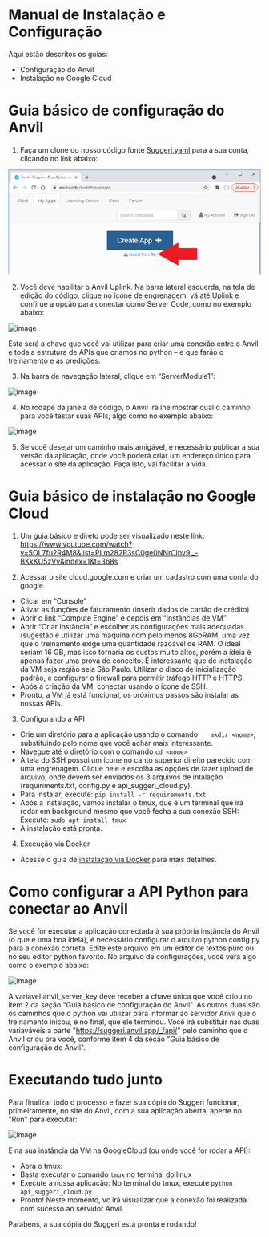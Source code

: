 # Manual de Instalação e Configuração

Aqui estão descritos os guias:
- Configuração do Anvil
- Instalação no Google Cloud

# Guia básico de configuração do Anvil

1)	Faça um clone do nosso código fonte [Suggeri.yaml](./site_adm/app/Suggeri.yaml) para a sua conta, clicando no link abaixo:

![image](../images/import_suggeri.png)

2)	Você deve habilitar o Anvil Uplink. Na barra lateral esquerda, na tela de edição do código, clique no ícone de engrenagem, vá até Uplink e confirue a opção para conectar como Server Code, como no exemplo abaixo:

![image](https://user-images.githubusercontent.com/56764603/135187747-f738b747-15b7-4d69-a316-fe9743eaff41.png)

 
Esta será a chave que você vai utilizar para criar uma conexão entre o Anvil e toda a estrutura de APIs que criamos no python – e que farão o treinamento e as predições.

3)	Na barra de navegação lateral, clique em “ServerModule1”:

![image](https://user-images.githubusercontent.com/56764603/135187793-925ba1f2-002f-4be7-b80b-6d0d19de928e.png)

 

4)	No rodapé da janela de código, o Anvil irá lhe mostrar qual o caminho para você testar suas APIs, algo como no exemplo abaixo:

![image](https://user-images.githubusercontent.com/56764603/135187807-2f208023-e2c3-4203-a23d-e918dd75de0c.png)

 
 
5)	Se você desejar um caminho mais amigável, é necessário publicar a sua versão da aplicação, onde você poderá criar um endereço único para acessar o site da aplicação. Faça isto, vai facilitar a vida.


# Guia básico de instalação no Google Cloud

1)	Um guia básico e direto pode ser visualizado neste link: https://www.youtube.com/watch?v=5OL7fu2R4M8&list=PLm282P3sC0ge0NNrClpv9i_-BKkKU5zVv&index=1&t=368s

2)	Acessar o site cloud.google.com e criar um cadastro com uma conta do google
* Clicar em “Console”
* Ativar as funções de faturamento (inserir dados de cartão de crédito)
* Abrir o link “Compute Engine” e depois em “Instâncias de VM”
* Abrir “Criar Instância” e escolher as configurações mais adequadas (sugestão é utilizar uma máquina com pelo menos 8GbRAM, uma vez que o treinamento exige uma quantidade razoável de RAM. O ideal seriam 16 GB, mas isso tornaria os custos muito altos, porém a ideia é apenas fazer uma prova de conceito. É interessante que de instalação da VM seja região seja São Paulo. Utilizar o disco  de inicialização padrão, e configurar o firewall para permitir tráfego HTTP e HTTPS. 
* Após a criação da VM, conectar usando o ícone de SSH.
* Pronto, a VM já está funcional, os próximos passos são instalar as nossas APIs.

3)	Configurando a API
* Crie um diretório para a aplicação usando o comando ```	mkdir <nome>```, substituindo <nome> pelo nome que você achar mais interessante.
*	Navegue até o diretório com o comando ```cd <nome>```
*	A tela do SSH possui um ícone no canto superior direito parecido com uma engrenagem. Clique nele e escolha as opções de fazer upload de arquivo, onde devem ser enviados os 3 arquivos de intalação (requiriments.txt, config.py e api_suggeri_cloud.py).
*	Para instalar, execute:
```pip install -r requirements.txt```
*	Após a instalação, vamos instalar o tmux, que é um terminal que irá rodar em background mesmo que você fecha a sua conexão SSH: Execute: ```sudo apt install tmux```
*	A instalação está pronta.

4) Execução via Docker
* Acesse o guia de [instalação via Docker](./servidor_predicao/README.md) para mais detalhes.

# Como configurar a API Python para conectar ao Anvil

Se você for executar a aplicação conectada à sua própria instância do Anvil (o que é uma boa ideia), é necessário configurar o arquivo python config.py para a conexão correta.
Edite este arquivo em um editor de textos puro ou no seu editor python favorito.
No arquivo de configurações, você verá algo como o exemplo abaixo:
 
![image](https://user-images.githubusercontent.com/56764603/135675180-9431b34b-cf05-4a69-88d4-7a48fa6e9aa5.png)

 
A variável anvil_server_key deve receber a chave única que você criou no item 2 da seção "Guia básico de configuração do Anvil".
As outros duas são os caminhos que o python vai utilizar para informar ao servidor Anvil que o treinamento inicou, e no final, que ele terminou. Você irá substituir nas duas variaváveis a parte "https://suggeri.anvil.app/_/api/" pelo caminho que o Anvil criou pra você, conforme item 4 da seção "Guia básico de configuração do Anvil".


# Executando tudo junto
 
Para finalizar todo o processo e fazer sua cópia do Suggeri funcionar, primeiramente, no site do Anvil, com a sua aplicação aberta, aperte no "Run" para executar:
 
 ![image](https://user-images.githubusercontent.com/56764603/135677155-e8593d52-7842-4385-8b00-6f7c1c901e09.png)

 
E na sua instância da VM na GoogleCloud (ou onde você for rodar a API):
*	Abra o tmux:
*	Basta executar o comando ```tmux``` no terminal do linux
*	Execute a nossa aplicação: No terminal do tmux, execute ```python api_suggeri_cloud.py```
*	Pronto! Neste momento, vc irá visualizar que a conexão foi realizada com sucesso ao servidor Anvil.

 Parabéns, a sua cópia do Suggeri está pronta e rodando!